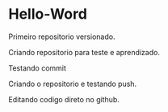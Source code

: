 # Hello-Word
 Primeiro repositorio versionado.

 Criando repositorio para teste e aprendizado.

 Testando commit

 Criando o repositorio e testando push.

Editando codigo direto no github.

